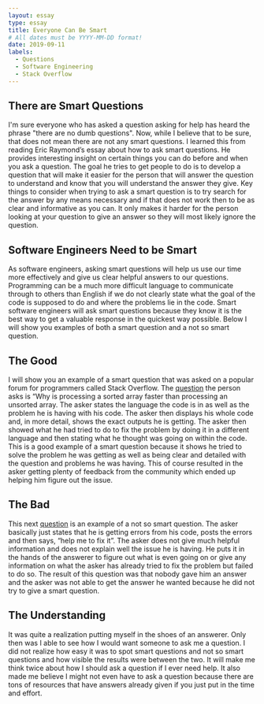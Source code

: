 ```yaml
---
layout: essay
type: essay
title: Everyone Can Be Smart
# All dates must be YYYY-MM-DD format!
date: 2019-09-11
labels:
  - Questions
  - Software Engineering
  - Stack Overflow
---
```


## There are Smart Questions

I'm sure everyone who has asked a question asking for help has heard the phrase "there are no dumb questions". Now, while I believe that to be sure, that does not mean there are not any smart questions. I learned this from reading Eric Raymond’s essay about how to ask smart questions. He provides interesting insight on certain things you can do before and when you ask a question. The goal he tries to get people to do is to develop a question that will make it easier for the person that will answer the question to understand and know that you will understand the answer they give. Key things to consider when trying to ask a smart question is to try search for the answer by any means necessary and if that does not work then to be as clear and informative as you can. It only makes it harder for the person looking at your question to give an answer so they will most likely ignore the question.

## Software Engineers Need to be Smart

As software engineers, asking smart questions will help us use our time more effectively and give us clear helpful answers to our questions. Programming can be a much more difficult language to communicate through to others than English if we do not clearly state what the goal of the code is supposed to do and where the problems lie in the code. Smart software engineers will ask smart questions because they know it is the best way to get a valuable response in the quickest way possible. Below I will show you examples of both a smart question and a not so smart question.

## The Good

I will show you an example of a smart question that was asked on a popular forum for programmers called Stack Overflow. The [question]( https://stackoverflow.com/questions/11227809/why-is-processing-a-sorted-array-faster-than-processing-an-unsorted-array) the person asks is “Why is processing a sorted array faster than processing an unsorted array. The asker states the language the code is in as well as the problem he is having with his code. The asker then displays his whole code and, in more detail, shows the exact outputs he is getting. The asker then showed what he had tried to do to fix the problem by doing it in a different language and then stating what he thought was going on within the code. This is a good example of a smart question because it shows he tried to solve the problem he was getting as well as being clear and detailed with the question and problems he was having. This of course resulted in the asker getting plenty of feedback from the community which ended up helping him figure out the issue.

## The Bad

This next [question]( https://stackoverflow.com/questions/57900686/unable-to-load-contextloaderlistener) is an example of a not so smart question. The asker basically just states that he is getting errors from his code, posts the errors and then says, “help me to fix it”. The asker does not give much helpful information and does not explain well the issue he is having. He puts it in the hands of the answerer to figure out what is even going on or give any information on what the asker has already tried to fix the problem but failed to do so. The result of this question was that nobody gave him an answer and the asker was not able to get the answer he wanted because he did not try to give a smart question.

## The Understanding

It was quite a realization putting myself in the shoes of an answerer. Only then was I able to see how I would want someone to ask me a question. I did not realize how easy it was to spot smart questions and not so smart questions and how visible the results were between the two. It will make me think twice about how I should ask a question if I ever need help. It also made me believe I might not even have to ask a question because there are tons of resources that have answers already given if you just put in the time and effort.

